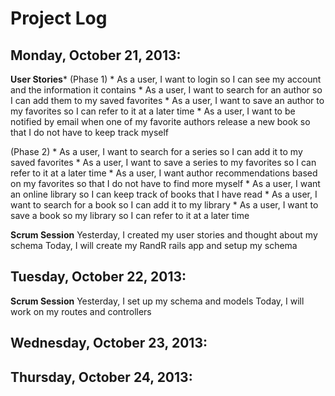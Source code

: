 # Project Log
## Monday, October 21, 2013:
**User Stories***
   (Phase 1)
      * As a user, I want to login so I can see my account and the information it contains
      * As a user, I want to search for an author so I can add them to my saved favorites
      * As a user, I want to save an author to my favorites so I can refer to it at a later time
      * As a user, I want to be notified by email when one of my favorite authors release a new book so that I do not have to keep track myself

   (Phase 2)
      * As a user, I want to search for a series so I can add it to my saved favorites
      * As a user, I want to save a series to my favorites so I can refer to it at a later time
      * As a user, I want author recommendations based on my favorites so that I do not have to find more myself
      * As a user, I want an online library so I can keep track of books that I have read
      * As a user, I want to search for a book so I can add it to my library
      * As a user, I want to save a book so my library so I can refer to it at a later time

**Scrum Session**
Yesterday, I created my user stories and thought about my schema
Today, I will create my RandR rails app and setup my schema

## Tuesday, October 22, 2013:
**Scrum Session**
Yesterday, I set up my schema and models
Today, I will work on my routes and controllers

## Wednesday, October 23, 2013:

## Thursday, October 24, 2013: